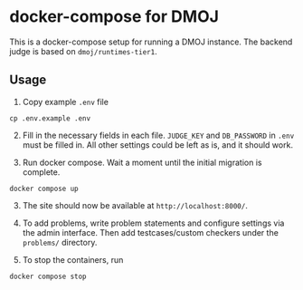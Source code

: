 # docker-compose for DMOJ

This is a docker-compose setup for running a DMOJ instance.
The backend judge is based on `dmoj/runtimes-tier1`.

## Usage

1. Copy example `.env` file

  ```
  cp .env.example .env
  ```

2. Fill in the necessary fields in each file.
  `JUDGE_KEY` and `DB_PASSWORD` in `.env` must be filled in.
   All other settings could be left as is, and it should work.

2. Run docker compose. Wait a moment until the initial migration is complete.
  ```
  docker compose up
  ```

3. The site should now be available at `http://localhost:8000/`.

4. To add problems, write problem statements and configure settings via the admin interface.
   Then add testcases/custom checkers under the `problems/` directory.

5. To stop the containers, run
  ```
  docker compose stop
  ```